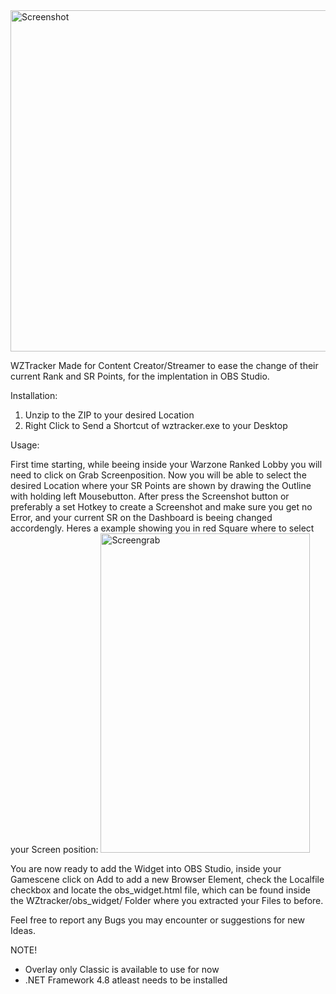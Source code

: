 <img width="599" height="546" alt="Screenshot" src="https://github.com/user-attachments/assets/eb63f918-701a-43af-9c4b-78e1c1947baa" />

WZTracker
Made for Content Creator/Streamer to ease the change of their current Rank and SR Points,
for the implentation in OBS Studio.

Installation:
1. Unzip to the ZIP to your desired Location
2. Right Click to Send a Shortcut of wztracker.exe to your Desktop

Usage:

First time starting, while beeing inside your Warzone Ranked Lobby you will need to click on Grab Screenposition.
Now you will be able to select the desired Location where your SR Points are shown by drawing the Outline with holding left Mousebutton.
After press the Screenshot button or preferably a set Hotkey to create a Screenshot and make sure you get no Error,
and your current SR on the Dashboard is beeing changed accordengly.
Heres a example showing you in red Square where to select your Screen position:
<img width="335" height="511" alt="Screengrab" src="https://github.com/user-attachments/assets/9bd3f270-d02a-4029-8a09-c5a338acaaaa" />


You are now ready to add the Widget into OBS Studio, inside your Gamescene click on Add to add a new Browser Element,
check the Localfile checkbox and locate the obs_widget.html file, which can be found inside the WZtracker/obs_widget/ 
Folder where you extracted your Files to before.

Feel free to report any Bugs you may encounter or suggestions for new Ideas.

NOTE!
- Overlay only Classic is available to use for now
- .NET Framework 4.8 atleast needs to be installed
